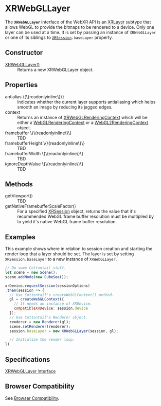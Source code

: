 # XRWebGLLayer

The **`XRWebGLLayer`** interface of the WebXR API is an <a href="xrlayer">XRLayer</a> subtype that allows WebGL to provide the bitmaps to be rendered to a device. Only one layer can be used at a time. It is set by passing an instance of `XRWebGLLayer` or one of its siblings to <code><a href="xrsession">XRSession</a>.baseLayer</code> property.

## Constructor

<dl>
  <dt><a href="xrwebgllayer-constructor.md">XRWebGLLayer()</a></dt>
  <dd>Returns a new XRWebGLLayer object.</dd>
</dl>

## Properties

<dl>
  <dt>antialias \{\{readonlyinline\}\}</dt>
  <dd>Indicates whether the current layer supports antialiasing which helps smooth an image by reducing its jagged edges.</dd>

  <dt>context</dt>
  <dd>Returns an instance of <a href="xrwebglrenderingcontext">XRWebGLRenderingContext</a> which will be either a <a href="https://developer.mozilla.org/en-US/docs/Web/API/WebGLRenderingContext">WebGLRenderingContext</a> or a <a href="https://developer.mozilla.org/en-US/docs/Web/API/WebGL2RenderingContext">WebGL2RenderingContext</a> object.</dd>

  <dt>framebuffer \{\{readonlyinline\}\}</dt>
  <dd>TBD</dd>

  <dt>framebufferHeight \{\{readonlyinline\}\}</dt>
  <dd>TBD</dd>

  <dt>framebufferWidth \{\{readonlyinline\}\}</dt>
  <dd>TBD</dd>

  <dt>ignoreDepthValue \{\{readonlyinline\}\}</dt>
  <dd>TBD</dd>
</dl>

## Methods

<dl>
  <dt>getViewport()</dt>
  <dd>TBD</dd>

  <dt>getNativeFramebufferScaleFactor()</dt>
  <dd>For a specified <a href="xrsession">XRSession</a> object, returns the value that it's recommended WebGL frame buffer resolution must be multiplied by to yield it's native WebGL frame buffer resolution.</dd>

</dl>

## Examples

This example shows where in relation to session creation and starting the render loop that a layer should be set. The layer is set by setting `XRSession.baseLayer` to a new instance of `XRWebGLLayer`.

```javascript
// Do some Cottontail stuff.
let scene = new Scene();
scene.addNode(new CubeSea());

xrDevice.requestSession(sessionOptions)
.then(session => {
  // Use Cottontail's createWebGLContext() method.
  gl = createWebGLContext({
    // It needs an instance of XRDevice.
    compatibleXRDevice: session.device
  });
  // Use Cottontail's Renderer object.
  renderer = new Renderer(gl);
  scene.setRenderer(renderer);
  session.baseLayer = new XRWebGLLayer(session, gl);

  // Initialize the render loop.
})
```

## Specifications

[XRWebGLLayer Interface](https://www.w3.org/TR/webxr/#xrwebgllayer-interface)

## Browser Compatibility

See [Browser Compatibility](compatibility).
